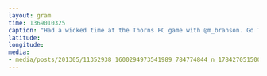 ```yaml
---
layout: gram
time: 1369010325
caption: "Had a wicked time at the Thorns FC game with @m_branson. Go Thorns!!"
latitude: 
longitude: 
media:
- media/posts/201305/11352938_1600294973541989_784774844_n_17842705150000351.jpg
---
```

